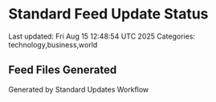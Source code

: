 # Standard Feed Update Status
Last updated: Fri Aug 15 12:48:54 UTC 2025
Categories: technology,business,world

## Feed Files Generated

Generated by Standard Updates Workflow
